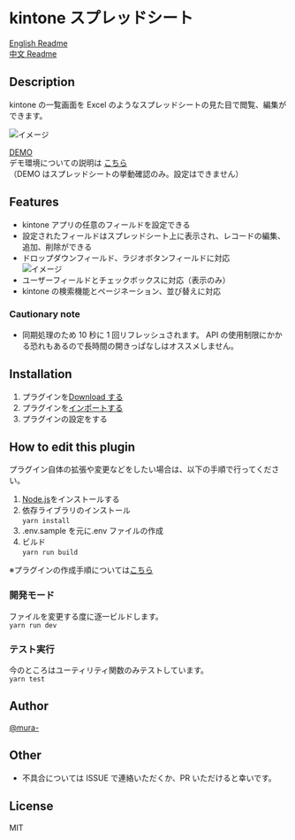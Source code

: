 # kintone スプレッドシート

[English Readme](https://github.com/mura-/kintone-spreadsheet/blob/master/README-en.md)  
[中文 Readme](https://github.com/mura-/kintone-spreadsheet/blob/master/README-zh.md)

## Description

kintone の一覧画面を Excel のようなスプレッドシートの見た目で閲覧、編集ができます。

![イメージ](https://raw.githubusercontent.com/mura-/kintone-spreadsheet-no-longer-maintained/master/image.gif)

[DEMO](https://dev-demo.cybozu.com/k/39/)  
デモ環境についての説明は [こちら](https://cybozudev.zendesk.com/hc/ja/articles/208217653)  
（DEMO はスプレッドシートの挙動確認のみ。設定はできません）

## Features

- kintone アプリの任意のフィールドを設定できる
- 設定されたフィールドはスプレッドシート上に表示され、レコードの編集、追加、削除ができる
- ドロップダウンフィールド、ラジオボタンフィールドに対応  
  ![イメージ](https://raw.githubusercontent.com/mura-/kintone-spreadsheet-no-longer-maintained/master/dropdown.gif)
- ユーザーフィールドとチェックボックスに対応（表示のみ）
- kintone の検索機能とページネーション、並び替えに対応

### Cautionary note

- 同期処理のため 10 秒に 1 回リフレッシュされます。
  API の使用制限にかかる恐れもあるので長時間の開きっぱなしはオススメしません。

## Installation

1. プラグインを[Download する](https://github.com/mura-/kintone-spreadsheet/releases/)
1. プラグインを[インポートする](https://help.cybozu.com/ja/k/admin/plugin.html)
1. プラグインの設定をする

## How to edit this plugin

プラグイン自体の拡張や変更などをしたい場合は、以下の手順で行ってください。

1. [Node.js](https://nodejs.org/en/)をインストールする
1. 依存ライブラリのインストール  
   `yarn install`
1. .env.sample を元に.env ファイルの作成
1. ビルド  
   `yarn run build`

※プラグインの作成手順については[こちら](https://cybozudev.zendesk.com/hc/ja/articles/203455680-kintone-%E3%83%97%E3%83%A9%E3%82%B0%E3%82%A4%E3%83%B3%E9%96%8B%E7%99%BA%E6%89%8B%E9%A0%86)

### 開発モード

ファイルを変更する度に逐一ビルドします。  
`yarn run dev`

### テスト実行

今のところはユーティリティ関数のみテストしています。  
`yarn test`

## Author

[@mura-](https://www.facebook.com/kazuki.murahama)

## Other

- 不具合については ISSUE で連絡いただくか、PR いただけると幸いです。

## License

MIT
